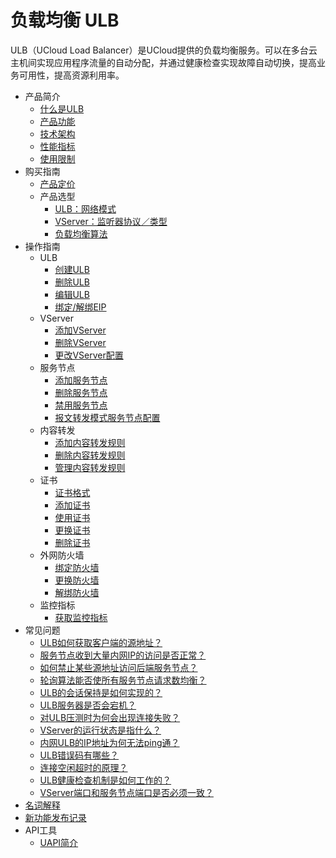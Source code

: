 # 负载均衡 ULB


ULB（UCloud Load Balancer）是UCloud提供的负载均衡服务。可以在多台云主机间实现应用程序流量的自动分配，并通过健康检查实现故障自动切换，提高业务可用性，提高资源利用率。

* 产品简介
    * [什么是ULB](/ulb/intro/whatisulb)
    * [产品功能](/ulb/intro/function)
    * [技术架构](/ulb/intro/architecture)
    * [性能指标](/ulb/intro/performance)
    * [使用限制](/ulb/intro/limit)
* 购买指南
    * [产品定价](/ulb/fast/price)
    * 产品选型
        * [ULB：网络模式](/ulb/fast/createulb/networktype)
        * [VServer：监听器协议／类型](/ulb/fast/createulb/vservertype)
        * [负载均衡算法](/ulb/fast/createulb/algorithm)
* 操作指南
    * ULB
        * [创建ULB](/ulb/guide/ulb/createulb)
        * [删除ULB](/ulb/guide/ulb/deleteulb)
        * [编辑ULB](/ulb/guide/ulb/editulb)
        * [绑定/解绑EIP](/ulb/guide/ulb/eip)
    * VServer
        * [添加VServer](/ulb/guide/vserver/createvserver)
        * [删除VServer](/ulb/guide/vserver/deletevserver)
        * [更改VServer配置](/ulb/guide/vserver/editvserver)
    * 服务节点
        * [添加服务节点](/ulb/guide/realserver/addrealserver)
        * [删除服务节点](/ulb/guide/realserver/deleterealserver)
        * [禁用服务节点](/ulb/guide/realserver/disablerealserver)
        * [报文转发模式服务节点配置](/ulb/guide/realserver/editrealserver)
    * 内容转发
        * [添加内容转发规则](/ulb/guide/forwardpolicy/addrule)
        * [删除内容转发规则](/ulb/guide/forwardpolicy/deleterule)
        * [管理内容转发规则](/ulb/guide/forwardpolicy/editrule)
    * 证书
        * [证书格式](/ulb/guide/certificate/certificateformat)
        * [添加证书](/ulb/guide/certificate/addcertificate)
        * [使用证书](/ulb/guide/certificate/use)
        * [更换证书](/ulb/guide/certificate/replacecertificate)
        * [删除证书](/ulb/guide/certificate/deletecertificate)
    * 外网防火墙
        * [绑定防火墙](/ulb/guide/firewall/bindfirewall)
        * [更换防火墙](/ulb/guide/firewall/updatefirewall)
        * [解绑防火墙](/ulb/guide/firewall/unbindfirewall)
    * 监控指标
        * [获取监控指标](/ulb/guide/ulbmonitor/getmonitoring)
* 常见问题
    * [ULB如何获取客户端的源地址？](/ulb/faq/sourceip)
    * [服务节点收到大量内网IP的访问是否正常？](/ulb/faq/intranetip)
    * [如何禁止某些源地址访问后端服务节点？](/ulb/faq/firewall)
    * [轮询算法能否使所有服务节点请求数均衡？](/ulb/faq/pollingalgorithm)
    * [ULB的会话保持是如何实现的？](/ulb/faq/session)
    * [ULB服务器是否会宕机？](/ulb/faq/ulbserver)
    * [对ULB压测时为何会出现连接失败？](/ulb/faq/pressuretest)
    * [VServer的运行状态是指什么？](/ulb/faq/vserverstatus)
    * [内网ULB的IP地址为何无法ping通？](/ulb/faq/ping)
    * [ULB错误码有哪些？](/ulb/faq/errorcode)
    * [连接空闲超时的原理？](/ulb/faq/idletimeout)
    * [ULB健康检查机制是如何工作的？](/ulb/faq/ulbhealthcheck)
    * [VServer端口和服务节点端口是否必须一致？](/ulb/faq/vserverport)
* [名词解释](/ulb/glossary)
* [新功能发布记录](/ulb/newfunctions)    
* API工具
    * [UAPI简介](/ulb/api/uapi)  
    
    
        



